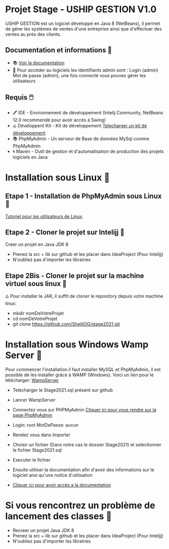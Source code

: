 # Projet Stage - USHIP GESTION V1.0

USHIP GESTION est un logiciel développé en Java 8 (NetBeans), il permet de gérer les systèmes de ventes d'une entreprise ainsi que d'effectuer des ventes au près des clients.

## Documentation et informations 📕

- 📚 [Voir la documentation](https://docs.google.com/document/d/1JvEgqAaJrTK4Y6vaTXtTB_5Kym6qfHU98jmbv-wKP4M/edit?usp=sharing)
- 📕 Pour accèder au logiciels les identifiants admin sont : Login (admin) Mot de passe (admin), une fois connecté vous pouvez gérer les utilisateurs

## Requis 🖱️

- 🖊️ IDE - Environnement de développement (Intelij Community, NetBeans 12.0 recommendé pour avoir accès à Swing)
- ♨️ Développent Kit - Kit de développement [Telecharger un kit de développement](https://docs.aws.amazon.com/corretto/latest/corretto-8-ug/downloads-list.html)
- 📚 PhpMyAdmin - Un serveur de Base de données MySql comme PhpMyAdmin
- 🌀 Maven - Outil de gestion et d'automatisation de production des projets logiciels en Java  

# Installation sous Linux 📁

## Etape 1 - Installation de PhpMyAdmin sous Linux 📁

[Tutoriel pour les utilisateurs de Linux](http://elisabeth.pointal.org/doc/code/server/lamp/phpmyadmin).

## Etape 2 - Cloner le projet sur Intelijj 📁

Creer un projet en Java JDK 8 
 - Prenez la src + lib sur github et les placer dans IdeaProject (Pour Intelijj)
 - N'oubliez pas d'importer les librairies 

## Etape 2Bis - Cloner le projet sur la machine virtuel sous linux 📁

♨️ Pour installer le JAR, il suffit de cloner le repository depuis votre machine linux:

  - mkdir nomDeVotreProjet
  - cd nomDeVotreProjet
  - git clone https://github.com/SheillOG/stage2021.git

# Installation sous Windows Wamp Server 📁

Pour commencer l'installation il faut installer MySQL et PhpMyAdmin, il est possible de les installer grâce à WAMP (Windows).
Voici un lien pour le télécharger: [WampServer](https://www.wampserver.com/en/download-wampserver-64bits/)

- Telecharger le Stage2021.sql présent sur github
- Lancer WampServer
- Connectez vous sur PHPMyAdmin [Cliquer ici pour vous rendre sur la page PhpMyAdmin](http://127.0.0.1/phpmyadmin/)
- Login: root MotDePasse: aucun
- Rendez vous dans Importer
- Choisir un fichier (Dans notre cas le dossier Stage2021) et selectionner le fichier Stage2021.sql
- Executer le fichier

- Ensuite utiliser la documentation afin d'avoir des informations sur le logiciel ansi qu'une notice d'utilisation
- [Cliquer ici pour avoir accès a la documentation](https://docs.google.com/document/d/1JvEgqAaJrTK4Y6vaTXtTB_5Kym6qfHU98jmbv-wKP4M/edit?usp=sharing)

# Si vous rencontrez un problème de lancement des classes 📁
 - Recreer un projet Java JDK 8 
 - Prenez la src + lib sur github et les placer dans IdeaProject (Pour Intelijj)
 - N'oubliez pas d'importer les librairies 
